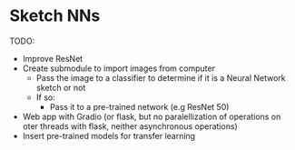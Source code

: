 # Sketch NNs
TODO: 
* Improve ResNet
* Create submodule to import images from computer
  * Pass the image to a classifier to determine if it is a Neural Network sketch or not
  * If so:
      * Pass it to a pre-trained network (e.g ResNet 50)
* Web app with Gradio (or flask, but no paralellization of operations on oter threads with flask, neither asynchronous operations)
* Insert pre-trained models for transfer learning
